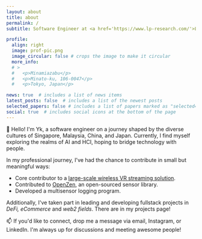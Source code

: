 ```yaml
---
layout: about
title: about
permalink: /
subtitle: Software Engineer at <a href='https://www.lp-research.com/'>LP Research Inc.</a>

profile:
  align: right
  image: prof-pic.png
  image_circular: false # crops the image to make it circular
  more_info: 
  # >
  #   <p>Minamiazabu</p>
  #   <p>Minato-ku, 106-0047</p>
  #   <p>Tokyo, Japan</p>

news: true  # includes a list of news items
latest_posts: false  # includes a list of the newest posts
selected_papers: false # includes a list of papers marked as "selected={true}"
social: true  # includes social icons at the bottom of the page
---
```


👋 Hello! I'm Yk, a software engineer on a journey shaped by the diverse cultures of Singapore, Malaysia, China, and Japan. Currently, I find myself exploring the realms of AI and HCI, hoping to bridge technology with people.

In my professional journey, I've had the chance to contribute in small but meaningful ways:

- Core contributor to a [large-scale wireless VR streaming solution](https://www.lp-research.com/siggraph-los-angeles-2023/).
- Contributed to [OpenZen](https://bitbucket.org/lpresearch/openzen/src/master/), an open-sourced sensor library.
- Developed a multisensor logging program.

Additionally, I've taken part in leading and developing fullstack projects in *DeFi, eCommerce* and *web2 fields*. There are in my projects page!

📫 If you'd like to connect, drop me a message via email, Instagram, or LinkedIn. I'm always up for discussions and meeting awesome people!

<!-- Write your biography here. Tell the world about yourself. Link to your favorite [subreddit](http://reddit.com). You can put a picture in, too. The code is already in, just name your picture `prof_pic.jpg` and put it in the `img/` folder.

Put your address / P.O. box / other info right below your picture. You can also disable any of these elements by editing `profile` property of the YAML header of your `_pages/about.md`. Edit `_bibliography/papers.bib` and Jekyll will render your [publications page](/al-folio/publications/) automatically.

Link to your social media connections, too. This theme is set up to use [Font Awesome icons](https://fontawesome.com/) and [Academicons](https://jpswalsh.github.io/academicons/), like the ones below. Add your Facebook, Twitter, LinkedIn, Google Scholar, or just disable all of them. -->